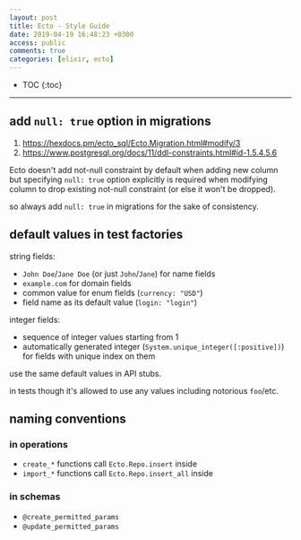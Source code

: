 ```yaml
---
layout: post
title: Ecto - Style Guide
date: 2019-04-19 16:48:23 +0300
access: public
comments: true
categories: [elixir, ecto]
---
```


<!-- more -->

* TOC
{:toc}
<hr>

add `null: true` option in migrations
-------------------------------------

1. <https://hexdocs.pm/ecto_sql/Ecto.Migration.html#modify/3>
2. <https://www.postgresql.org/docs/11/ddl-constraints.html#id-1.5.4.5.6>

Ecto doesn't add not-null constraint by default when adding new column but
specifying `null: true` option explicitly is required when modifying column
to drop existing not-null constraint (or else it won't be dropped).

so always add `null: true` in migrations for the sake of consistency.

default values in test factories
--------------------------------

string fields:

- `John Doe`/`Jane Doe` (or just `John`/`Jane`) for name fields
- `example.com` for domain fields
- common value for enum fields (`currency: "USD"`)
- field name as its default value (`login: "login"`)

integer fields:

- sequence of integer values starting from 1
- automatically generated integer (`System.unique_integer([:positive])`) for
  fields with unique index on them

use the same default values in API stubs.

in tests though it's allowed to use any values including notorious `foo`/etc.

naming conventions
------------------

### in operations

- `create_*` functions call `Ecto.Repo.insert` inside
- `import_*` functions call `Ecto.Repo.insert_all` inside

### in schemas

- `@create_permitted_params`
- `@update_permitted_params`
